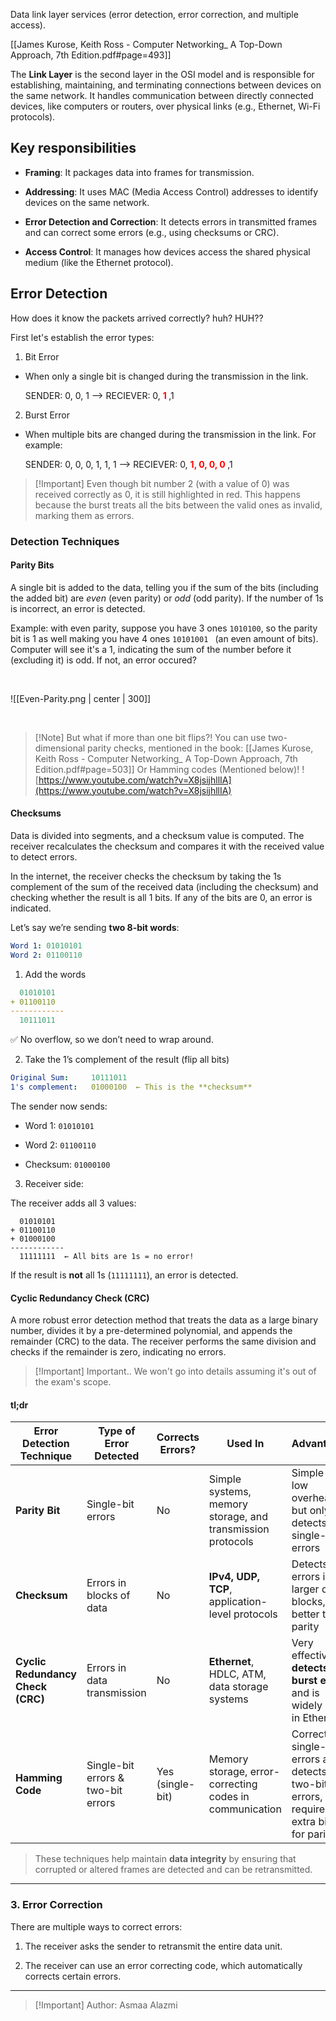 Data link layer services (error detection, error correction, and multiple access).  

[[James Kurose, Keith Ross - Computer Networking_ A Top-Down Approach, 7th Edition.pdf#page=493]]


The **Link Layer** is the second layer in the OSI model and is responsible for establishing, maintaining, and terminating connections between devices on the same network. It handles communication between directly connected devices, like computers or routers, over physical links (e.g., Ethernet, Wi-Fi protocols).

## Key responsibilities 

- **Framing**: It packages data into frames for transmission.
    
- **Addressing**: It uses MAC (Media Access Control) addresses to identify devices on the same network.
    
- **Error Detection and Correction**: It detects errors in transmitted frames and can correct some errors (e.g., using checksums or CRC).
    
- **Access Control**: It manages how devices access the shared physical medium (like the Ethernet protocol).

## Error Detection 
How does it know the packets arrived correctly? huh? HUH??

First let's establish the error types:
1. Bit Error

- When only a single bit is changed during the transmission in the link.

	SENDER: 0, 0, 1 --> RECIEVER: 0, **<span style="color: red;">1 </span>**,1

2. Burst Error

- When multiple bits are changed during the transmission in the link.
  For example:

	SENDER: 0, 0, 0, 1, 1, 1 --> RECIEVER: 0, **<span style="color: red;">1, 0, 0, 0 </span>**,1
	
> [!Important] Even though bit number 2 (with a value of 0) was received correctly as 0, it is still highlighted in red. 
> This happens because the burst treats all the bits between the valid ones as invalid, marking them as errors.

### Detection Techniques 

#### **Parity Bits**
A single bit is added to the data, telling you if the sum of the bits (including the added bit) are *even* (even parity) or *odd* (odd parity). If the number of 1s is incorrect, an error is detected.

Example: with even parity, suppose you have 3 ones `1010100`, so the parity bit is 1 as well making you have 4 ones `10101001 ` (an even amount of bits). Computer will see it's a 1, indicating the sum of the number before it (excluding it) is odd. If not, an error occured?


<br/>

 ![[Even-Parity.png | center | 300]]


<br/>

> [!Note] But what if more than one bit flips?!
> You can use two-dimensional parity checks, mentioned in the book: [[James Kurose, Keith Ross - Computer Networking_ A Top-Down Approach, 7th Edition.pdf#page=503]]
> Or Hamming codes (Mentioned below)!
> ![https://www.youtube.com/watch?v=X8jsijhllIA](https://www.youtube.com/watch?v=X8jsijhllIA)


#### **Checksums**
Data is divided into segments, and a checksum value is computed. The receiver recalculates the checksum and compares it with the received value to detect errors.

In the internet, the receiver checks the checksum by taking the 1s complement of the sum of the received data (including the checksum) and checking whether the result is all 1 bits. If any of the bits are 0, an error is indicated.


Let’s say we’re sending **two 8-bit words**:

```yaml
Word 1: 01010101  
Word 2: 01100110
```

1. Add the words

```yaml
  01010101  
+ 01100110  
------------
  10111011  
```

✅ No overflow, so we don’t need to wrap around.

2. Take the 1’s complement of the result (flip all bits)

```yaml
Original Sum:     10111011  
1's complement:   01000100  ← This is the **checksum**  
```

The sender now sends:

- Word 1: `01010101`
    
- Word 2: `01100110`
    
- Checksum: `01000100`
    


3. Receiver side:

The receiver adds all 3 values:

```
  01010101  
+ 01100110  
+ 01000100  
------------
  11111111  ← All bits are 1s = no error!
```

If the result is **not** all 1s (`11111111`), an error is detected.


#### **Cyclic Redundancy Check (CRC)**
A more robust error detection method that treats the data as a large binary number, divides it by a pre-determined polynomial, and appends the remainder (CRC) to the data. The receiver performs the same division and checks if the remainder is zero, indicating no errors.

>[!Important] Important..
> We won't go into details assuming it's out of the exam's scope.


#### tl;dr
| **Error Detection Technique**     | **Type of Error Detected**             | **Corrects Errors?** | **Used In**                                                | **Advantages**                                                                            |
| --------------------------------- | -------------------------------------- | -------------------- | ---------------------------------------------------------- | ----------------------------------------------------------------------------------------- |
| **Parity Bit**                    | Single-bit errors                      | No                   | Simple systems, memory storage, and transmission protocols | Simple and low overhead but only detects single-bit errors                                |
| **Checksum**                      | Errors in blocks of data               | No                   | **IPv4, UDP, TCP**, application-level protocols            | Detects errors in larger data blocks, better than parity                                  |
| **Cyclic Redundancy Check (CRC)** | Errors in data transmission            | No                   | **Ethernet**, HDLC, ATM, data storage systems              | Very effective, **detects burst errors** and is widely used in Ethernet                   |
| **Hamming Code**                  | Single-bit errors & <br>two-bit errors | Yes (single-bit)     | Memory storage, error-correcting codes in communication    | Corrects single-bit errors and detects two-bit errors, but requires extra bits for parity |

> These techniques help maintain **data integrity** by ensuring that corrupted or altered frames are detected and can be retransmitted.

_________
### 3. Error Correction 

There are multiple ways to correct errors:

1. The receiver asks the sender to retransmit the entire data unit.

2. The receiver can use an error correcting code, which automatically corrects certain errors. 

__________

> [!Important] Author: Asmaa Alazmi